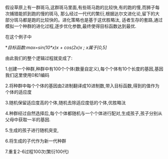 假设草原上有一群斑马,这群斑马里面,有些斑马跑的比较快,有的跑的慢,而狮子每次捕猎能抓到跑的慢的斑马,
那么经过一代代的繁衍,根据达尔文进化论,留下的大部分斑马都是跑的比较快的。进化策略也是基于这优胜略汰,
适者生存的套路,通过模拟一个种群的进化过程,逐步优化参数,最终使得目标函数达到最优.

在这个例子中

**目标函数:max=sin(10*x)*x + cos(2*x)*x ; x属于[0,5]**

由此我们的整个逻辑过程就变成了:

1.创建一个种群,种群中有100个个体(数量自定义),每个个体有10个长度的基因,基因我们这里使用0和1编码

2.将种群中每个个体的基因由2进制翻译成10进制数,带入目标函数,得到的值作为个体的适应度

3.随机保留适应度高的个体,随机去除适应度低的个体,优胜略汰

4.种群经过自然选择后,每个个体都随机与一个个体进行配对,生成孩子,孩子分别从父母中获取一半的基因.

5.生成的孩子进行随机突变,

6.将生成的子代作为新一代种群

7.重复2-6过程100次(繁衍100代)
